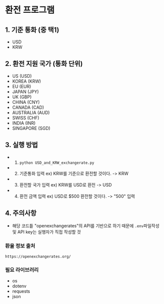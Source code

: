 # 환전 프로그램

## 1. 기준 통화 (중 택1)
- USD
- KRW

## 2. 환전 지원 국가 (통화 단위)
- US (USD)
- KOREA (KRW)
- EU (EUR)
- JAPAN (JPY)
- UK (GBP)
- CHINA (CNY)
- CANADA (CAD)
- AUSTRALIA (AUD)
- SWISS (CHF)
- INDIA (INR)
- SINGAPORE (SGD)

## 3. 실행 방법
- 1) `python USD_and_KRW_exchangerate.py`
- 2) 기준통화 입력 ex) KRW를 기준으로 환전할 것이다. -> KRW
- 3) 환전할 국가 입력 ex) KRW를 USD로 환전 -> USD
- 4) 환전 금액 입력 ex) USD로 $500 환전할 것이다. -> "500" 입력

## 4. 주의사항
- 해당 코드틑 "openexchangerates"의 API를 기반으로 하기 때문에 `.env`파일작성 및 API key는 실행자가 직접 작성할 것

### 환율 정보 출처
`https://openexchangerates.org/`

### 필요 라이브러리
- os
- dotenv
- requests
- json
